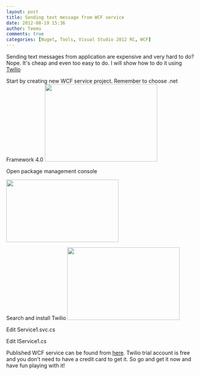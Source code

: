 ```yaml
---
layout: post
title: Sending text message from WCF service
date: 2012-08-19 15:36
author: Teemu
comments: true
categories: [Nuget, Tools, Visual Studio 2012 RC, WCF]
---
```

Sending text messages from application are expensive and very hard to do? Nope.
It's cheap and even too easy to do. I will show how to do it using <a href="https://www.twilio.com/" target="_blank">Twilio</a>

<!--more-->

Start by creating new WCF service project. Remember to choose .net Framework 4.0
<a href="https://res\.cloudinary\.com/tapanila-net/image/upload/v1388360870/CreateNewWCFServiceProject1_ifqzip.png"><img class="alignnone size-medium wp-image-98" title="CreateNewWCFServiceProject" src="https://res\.cloudinary\.com/tapanila-net/image/upload/h_207,w_300/v1388360870/CreateNewWCFServiceProject1_ifqzip.png" alt="" width="300" height="207" /></a>

Open package management console

<a href="https://res\.cloudinary\.com/tapanila-net/image/upload/v1388360855/OpenNuGet_xomu4s.png"><img class="alignnone size-medium wp-image-146" title="OpenNuGet" src="https://res\.cloudinary\.com/tapanila-net/image/upload/h_167,w_300/v1388360855/OpenNuGet_xomu4s.png" alt="" width="300" height="167" /></a>

Search and install Twilio
<a href="https://res\.cloudinary\.com/tapanila-net/image/upload/v1388360707/AddReferenceTwilio_cm9pe9.png"><img class="alignnone size-medium wp-image-391" title="AddReferenceTwilio" src="https://res\.cloudinary\.com/tapanila-net/image/upload/h_194,w_300/v1388360707/AddReferenceTwilio_cm9pe9.png" alt="" width="300" height="194" /></a>

Edit Service1.svc.cs
<p><script src="https://gist.github.com/3394618.js?file=gistfile1.cs"></script></p>
Edit IService1.cs
<p><script src="https://gist.github.com/3394622.js?file=gistfile1.cs"></script></p>
Published WCF service can be found from <a href="http://tapanilablog.azurewebsites.net/Service1.svc">here</a>.
Twilio trial account is free and you don't need to have a credit card to get it.
So go and get it now and have fun playing with it!
